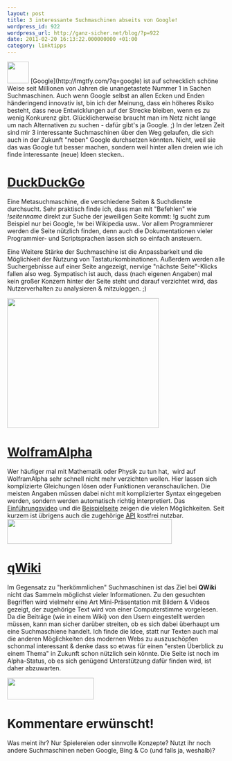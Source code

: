 ```yaml
---
layout: post
title: 3 interessante Suchmaschinen abseits von Google!
wordpress_id: 922
wordpress_url: http://ganz-sicher.net/blog/?p=922
date: 2011-02-20 16:13:22.000000000 +01:00
category: linktipps
---
```

<img class="lefticon" title="google" src="{{site.baseurl}}/wp-content/uploads/google1.png" alt="" width="50" height="50" />
[Google](http://lmgtfy.com/?q=google) ist auf schrecklich schöne Weise seit Millionen von Jahren die unangetastete Nummer 1 in Sachen Suchmaschinen. Auch wenn Google selbst an allen Ecken und Enden händeringend innovativ ist, bin ich der Meinung, dass ein höheres Risiko besteht, dass neue Entwicklungen auf der Strecke bleiben, wenn es zu wenig Konkurenz gibt. Glücklicherweise braucht man im Netz nicht lange um nach Alternativen zu suchen - dafür gibt's ja Google. ;)
In der letzen Zeit sind mir 3 interessante Suchmaschinen über den Weg gelaufen, die sich auch in der Zukunft "neben" Google durchsetzen könnten. Nicht, weil sie das was Google tut besser machen, sondern weil hinter allen dreien wie ich finde interessante (neue) Ideen stecken..
<!--more-->

[DuckDuckGo](http://duckduckgo.com)
===================================
Eine Metasuchmaschine, die verschiedene Seiten &amp; Suchdienste durchsucht. Sehr praktisch finde ich, dass man mit "Befehlen" wie <em>!seitenname</em> direkt zur Suche der jeweiligen Seite kommt: !g sucht zum Beispiel nur bei Google, !w bei Wikipedia usw.. Vor allem Programmierer werden die Seite nützlich finden, denn auch die Dokumentationen vieler Programmier- und Scriptsprachen lassen sich so einfach ansteuern.

Eine Weitere Stärke der Suchmaschine ist die Anpassbarkeit und die Möglichkeit der Nutzung von Tastaturkombinationen. Außerdem werden alle Suchergebnisse auf einer Seite angezeigt, nervige "nächste Seite"-Klicks fallen also weg.
Sympatisch ist auch, dass (nach eigenen Angaben) mal kein großer Konzern hinter der Seite steht und darauf verzichtet wird, das Nutzerverhalten zu analysieren &amp; mitzuloggen. ;)

<img class="borderimg centered" src="{{site.baseurl}}/wp-content/uploads/duckduckgo.png" alt="" width="350" height="300" />

[WolframAlpha](http://www.wolframalpha.com)
===========================================
Wer häufiger mal mit Mathematik oder Physik zu tun hat,  wird auf WolframAlpha sehr schnell nicht mehr verzichten wollen. Hier lassen sich komplizierte Gleichungen lösen oder Funktionen veranschaulichen. Die meisten Angaben müssen dabei nicht mit komplizierter Syntax eingegeben werden, sondern werden automatisch richtig interpretiert. Das <a href="http://www.wolframalpha.com/screencast/introducingwolframalpha.html">Einführungsvideo</a> und die <a href="http://www.wolframalpha.com/examples/">Beispielseite</a> zeigen die vielen Möglichkeiten. Seit kurzem ist übrigens auch die zugehörige <a href="http://products.wolframalpha.com/api/">API</a> kostfrei nutzbar.
<img class="borderimg centered"  src="{{site.baseurl}}/wp-content/uploads/wa-logo.png" alt="" width="380" height="57" />

[qWiki](http://www.qwiki.com)
=============================
Im Gegensatz zu "herkömmlichen" Suchmaschinen ist das Ziel bei <strong>QWiki</strong> nicht das Sammeln möglichst vieler Informationen. Zu den gesuchten Begriffen wird vielmehr eine Art Mini-Präsentation mit Bildern &amp; Videos gezeigt, der zugehörige Text wird von einer Computerstimme vorgelesen. Da die Beiträge (wie in einem Wiki) von den Usern eingestellt werden müssen, kann man sicher darüber streiten, ob es sich dabei überhaupt um eine Suchmaschiene handelt. Ich finde die Idee, statt nur Texten auch mal die anderen Möglichkeiten des modernen Webs zu auszuschöpfen schonmal interessant &amp; denke dass so etwas für einen "ersten Überblick zu einem Thema" in Zukunft schon nützlich sein könnte. Die Seite ist noch im Alpha-Status, ob es sich genügend Unterstützung dafür finden wird, ist daher abzuwarten.

<img class="borderimg centered" src="{{site.baseurl}}/wp-content/uploads/qwikilogo.png" alt="" width="200" height="50" />

Kommentare erwünscht!
=====================
Was meint ihr? Nur Spielereien oder sinnvolle Konzepte? Nutzt ihr noch andere Suchmaschinen neben Google, Bing &amp; Co (und falls ja, weshalb)?
